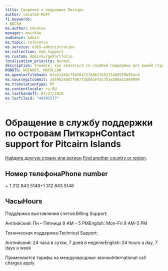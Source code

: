 ```yaml
---
title: Сведения о поддержке Питкэрн
author: cmcatee-MSFT
f1.keywords:
- NOCSH
ms.author: cmcatee
manager: mnirkhe
audience: Admin
ms.topic: reference
ms.service: o365-administration
ms.collection: Adm_Support
ms.custom: AdminSurgePortfolio
localization_priority: Normal
description: Узнайте, как связаться со службой поддержки для вашей страны или региона.
ROBOTS: NOINDEX, NOFOLLOW
ms.openlocfilehash: bfce134dcf94f6472788617e52154dd9f0b95acd
ms.sourcegitcommit: 2d59b24b877487f3b84aefdc7b1e200a21009999
ms.translationtype: MT
ms.contentlocale: ru-RU
ms.lasthandoff: 05/27/2020
ms.locfileid: "44391577"
---
```

# <a name="contact-support-for-pitcairn-islands"></a><span data-ttu-id="350d7-103">Обращение в службу поддержки по островам Питкэрн</span><span class="sxs-lookup"><span data-stu-id="350d7-103">Contact support for Pitcairn Islands</span></span>

<span data-ttu-id="350d7-104">[Найдите другую страну или регион](../contact-support-for-business-products.md).</span><span class="sxs-lookup"><span data-stu-id="350d7-104">[Find another country or region](../contact-support-for-business-products.md).</span></span>

## <a name="phone-number"></a><span data-ttu-id="350d7-105">Номер телефона</span><span class="sxs-lookup"><span data-stu-id="350d7-105">Phone number</span></span>
<span data-ttu-id="350d7-106">+ 1 312 843 5148</span><span class="sxs-lookup"><span data-stu-id="350d7-106">+1 312 843 5148</span></span>

## <a name="hours"></a><span data-ttu-id="350d7-107">Часы</span><span class="sxs-lookup"><span data-stu-id="350d7-107">Hours</span></span>
<span data-ttu-id="350d7-108">Поддержка выставления счетов:</span><span class="sxs-lookup"><span data-stu-id="350d7-108">Billing Support:</span></span>

<span data-ttu-id="350d7-109">Английский: Пн – Пятница 9 AM – 5 PM</span><span class="sxs-lookup"><span data-stu-id="350d7-109">English: Mon-Fri 9 AM-5 PM</span></span>

<span data-ttu-id="350d7-110">Техническая поддержка:</span><span class="sxs-lookup"><span data-stu-id="350d7-110">Technical Support:</span></span>

<span data-ttu-id="350d7-111">Английский: 24 часа в сутки, 7 дней в неделю</span><span class="sxs-lookup"><span data-stu-id="350d7-111">English: 24 hours a day, 7 days a week</span></span>

<span data-ttu-id="350d7-112">Применяются тарифы на международные звонки</span><span class="sxs-lookup"><span data-stu-id="350d7-112">International call charges apply</span></span>
